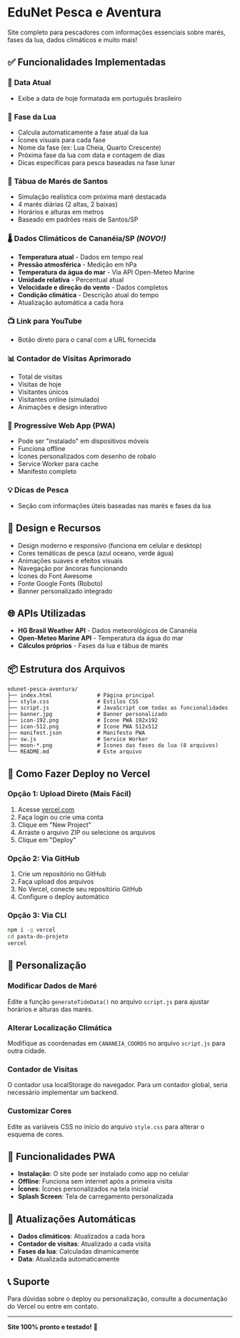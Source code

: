 # EduNet Pesca e Aventura

Site completo para pescadores com informações essenciais sobre marés, fases da lua, dados climáticos e muito mais!

## ✅ Funcionalidades Implementadas

### 📅 **Data Atual**
- Exibe a data de hoje formatada em português brasileiro

### 🌙 **Fase da Lua**
- Calcula automaticamente a fase atual da lua
- Ícones visuais para cada fase
- Nome da fase (ex: Lua Cheia, Quarto Crescente)
- Próxima fase da lua com data e contagem de dias
- Dicas específicas para pesca baseadas na fase lunar

### 🌊 **Tábua de Marés de Santos**
- Simulação realística com próxima maré destacada
- 4 marés diárias (2 altas, 2 baixas)
- Horários e alturas em metros
- Baseado em padrões reais de Santos/SP

### 🌡️ **Dados Climáticos de Cananéia/SP** *(NOVO!)*
- **Temperatura atual** - Dados em tempo real
- **Pressão atmosférica** - Medição em hPa
- **Temperatura da água do mar** - Via API Open-Meteo Marine
- **Umidade relativa** - Percentual atual
- **Velocidade e direção do vento** - Dados completos
- **Condição climática** - Descrição atual do tempo
- Atualização automática a cada hora

### 📺 **Link para YouTube**
- Botão direto para o canal com a URL fornecida

### 📊 **Contador de Visitas Aprimorado**
- Total de visitas
- Visitas de hoje
- Visitantes únicos
- Visitantes online (simulado)
- Animações e design interativo

### 📱 **Progressive Web App (PWA)**
- Pode ser "instalado" em dispositivos móveis
- Funciona offline
- Ícones personalizados com desenho de robalo
- Service Worker para cache
- Manifesto completo

### 💡 **Dicas de Pesca**
- Seção com informações úteis baseadas nas marés e fases da lua

## 🎨 Design e Recursos

- Design moderno e responsivo (funciona em celular e desktop)
- Cores temáticas de pesca (azul oceano, verde água)
- Animações suaves e efeitos visuais
- Navegação por âncoras funcionando
- Ícones do Font Awesome
- Fonte Google Fonts (Roboto)
- Banner personalizado integrado

## 🌐 APIs Utilizadas

- **HG Brasil Weather API** - Dados meteorológicos de Cananéia
- **Open-Meteo Marine API** - Temperatura da água do mar
- **Cálculos próprios** - Fases da lua e tábua de marés

## 📦 Estrutura dos Arquivos

```
edunet-pesca-aventura/
├── index.html              # Página principal
├── style.css               # Estilos CSS
├── script.js               # JavaScript com todas as funcionalidades
├── banner.jpg              # Banner personalizado
├── icon-192.png            # Ícone PWA 192x192
├── icon-512.png            # Ícone PWA 512x512
├── manifest.json           # Manifesto PWA
├── sw.js                   # Service Worker
├── moon-*.png              # Ícones das fases da lua (8 arquivos)
└── README.md               # Este arquivo
```

## 🚀 Como Fazer Deploy no Vercel

### Opção 1: Upload Direto (Mais Fácil)
1. Acesse [vercel.com](https://vercel.com)
2. Faça login ou crie uma conta
3. Clique em "New Project"
4. Arraste o arquivo ZIP ou selecione os arquivos
5. Clique em "Deploy"

### Opção 2: Via GitHub
1. Crie um repositório no GitHub
2. Faça upload dos arquivos
3. No Vercel, conecte seu repositório GitHub
4. Configure o deploy automático

### Opção 3: Via CLI
```bash
npm i -g vercel
cd pasta-do-projeto
vercel
```

## 🔧 Personalização

### Modificar Dados de Maré
Edite a função `generateTideData()` no arquivo `script.js` para ajustar horários e alturas das marés.

### Alterar Localização Climática
Modifique as coordenadas em `CANANEIA_COORDS` no arquivo `script.js` para outra cidade.

### Contador de Visitas
O contador usa localStorage do navegador. Para um contador global, seria necessário implementar um backend.

### Customizar Cores
Edite as variáveis CSS no início do arquivo `style.css` para alterar o esquema de cores.

## 📱 Funcionalidades PWA

- **Instalação**: O site pode ser instalado como app no celular
- **Offline**: Funciona sem internet após a primeira visita
- **Ícones**: Ícones personalizados na tela inicial
- **Splash Screen**: Tela de carregamento personalizada

## 🔄 Atualizações Automáticas

- **Dados climáticos**: Atualizados a cada hora
- **Contador de visitas**: Atualizado a cada visita
- **Fases da lua**: Calculadas dinamicamente
- **Data**: Atualizada automaticamente

## 📞 Suporte

Para dúvidas sobre o deploy ou personalização, consulte a documentação do Vercel ou entre em contato.

---

**Site 100% pronto e testado!** 🎣


